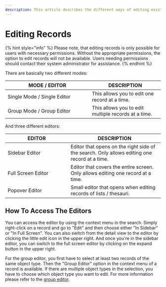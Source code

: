 ```yaml
---
description: This article describes the different ways of editing existing records.
---
```


# Editing Records

{% hint style="info" %}
Please note, that editing records is only possible for users with necessary permissions. Without the appropriate permissions, the option to edit records will not be available. Users needing permissions should contact their system administrator for assistance.
{% endhint %}



There are basically two different modes:

<table><thead><tr><th width="257">MODE / EDITOR</th><th>DESCRIPTION</th></tr></thead><tbody><tr><td>Single Mode / Single Editor</td><td>This allows you to edit one record at a time.</td></tr><tr><td>Group Mode / Group Editor</td><td>This allows you to edit multiple records at a time.</td></tr></tbody></table>

And three different editors:

<table><thead><tr><th width="188">EDITOR</th><th>DESCRIPTION</th></tr></thead><tbody><tr><td>Sidebar Editor</td><td>Editor that opens on the right side of the search. Only allows editing one record at a time.</td></tr><tr><td>Full Screen Editor</td><td>Editor that covers the entire screen. Only allows editing one record at a time.</td></tr><tr><td>Popover Editor</td><td>Small editor that opens when editing records of lists / thesauri.</td></tr></tbody></table>

## How To Access The Editors

You can access the editor by using the context menu in the search. Simply right-click on a record and go to "Edit" and then choose either "In Sidebar" or "In Full Screen". You can also switch from the detail view to the editor by clicking the little edit icon in the upper right. And once you're in the sidebar editor, you can switch to the full screen editor by clicking on the expand button in the upper right.

For the group editor, you first have to select at least two records of the same object type. Then the "Group Editor" option in the context menu of a record is available. If there are multiple object types in the selection, you have to choose which object type you want to edit. For more information please refer to the [group editor](group-editor.md).
